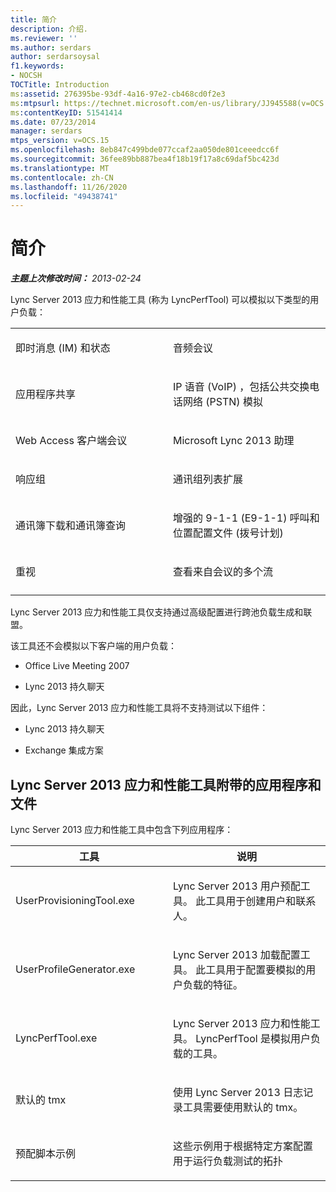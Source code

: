 ```yaml
---
title: 简介
description: 介绍.
ms.reviewer: ''
ms.author: serdars
author: serdarsoysal
f1.keywords:
- NOCSH
TOCTitle: Introduction
ms:assetid: 276395be-93df-4a16-97e2-cb468cd0f2e3
ms:mtpsurl: https://technet.microsoft.com/en-us/library/JJ945588(v=OCS.15)
ms:contentKeyID: 51541414
ms.date: 07/23/2014
manager: serdars
mtps_version: v=OCS.15
ms.openlocfilehash: 8eb847c499bde077ccaf2aa050de801ceeedcc6f
ms.sourcegitcommit: 36fee89bb887bea4f18b19f17a8c69daf5bc423d
ms.translationtype: MT
ms.contentlocale: zh-CN
ms.lasthandoff: 11/26/2020
ms.locfileid: "49438741"
---
```

# <a name="introduction"></a>简介

<div data-xmlns="http://www.w3.org/1999/xhtml">

<div class="topic" data-xmlns="http://www.w3.org/1999/xhtml" data-msxsl="urn:schemas-microsoft-com:xslt" data-cs="https://msdn.microsoft.com/">

<div data-asp="https://msdn2.microsoft.com/asp">



</div>

<div id="mainSection">

<div id="mainBody">

<span> </span>

_**主题上次修改时间：** 2013-02-24_

Lync Server 2013 应力和性能工具 (称为 LyncPerfTool) 可以模拟以下类型的用户负载：


<table>
<colgroup>
<col style="width: 50%" />
<col style="width: 50%" />
</colgroup>
<tbody>
<tr class="odd">
<td><p>即时消息 (IM) 和状态</p></td>
<td><p>音频会议</p></td>
</tr>
<tr class="even">
<td><p>应用程序共享</p></td>
<td><p>IP 语音 (VoIP) ，包括公共交换电话网络 (PSTN) 模拟</p></td>
</tr>
<tr class="odd">
<td><p>Web Access 客户端会议</p></td>
<td><p>Microsoft Lync 2013 助理</p></td>
</tr>
<tr class="even">
<td><p>响应组</p></td>
<td><p>通讯组列表扩展</p></td>
</tr>
<tr class="odd">
<td><p>通讯簿下载和通讯簿查询</p></td>
<td><p>增强的 9-1-1 (E9-1-1) 呼叫和位置配置文件 (拨号计划) </p></td>
</tr>
<tr class="even">
<td><p>重视</p></td>
<td><p>查看来自会议的多个流</p></td>
</tr>
<tr class="odd">
<td></td>
<td></td>
</tr>
</tbody>
</table>


Lync Server 2013 应力和性能工具仅支持通过高级配置进行跨池负载生成和联盟。

该工具还不会模拟以下客户端的用户负载：

  - Office Live Meeting 2007

  - Lync 2013 持久聊天

因此，Lync Server 2013 应力和性能工具将不支持测试以下组件：

  - Lync 2013 持久聊天

  - Exchange 集成方案

<div>

## <a name="applications-and-files-included-with-the-lync-server-2013-stress-and-performance-tool"></a>Lync Server 2013 应力和性能工具附带的应用程序和文件

Lync Server 2013 应力和性能工具中包含下列应用程序：


<table>
<colgroup>
<col style="width: 50%" />
<col style="width: 50%" />
</colgroup>
<thead>
<tr class="header">
<th>工具</th>
<th>说明</th>
</tr>
</thead>
<tbody>
<tr class="odd">
<td><p>UserProvisioningTool.exe</p></td>
<td><p>Lync Server 2013 用户预配工具。 此工具用于创建用户和联系人。</p></td>
</tr>
<tr class="even">
<td><p>UserProfileGenerator.exe</p></td>
<td><p>Lync Server 2013 加载配置工具。 此工具用于配置要模拟的用户负载的特征。</p></td>
</tr>
<tr class="odd">
<td><p>LyncPerfTool.exe</p></td>
<td><p>Lync Server 2013 应力和性能工具。 LyncPerfTool 是模拟用户负载的工具。</p></td>
</tr>
<tr class="even">
<td><p>默认的 tmx</p></td>
<td><p>使用 Lync Server 2013 日志记录工具需要使用默认的 tmx。</p></td>
</tr>
<tr class="odd">
<td><p>预配脚本示例</p></td>
<td><p>这些示例用于根据特定方案配置用于运行负载测试的拓扑</p></td>
</tr>
</tbody>
</table>


</div>

</div>

<span> </span>

</div>

</div>

</div>

